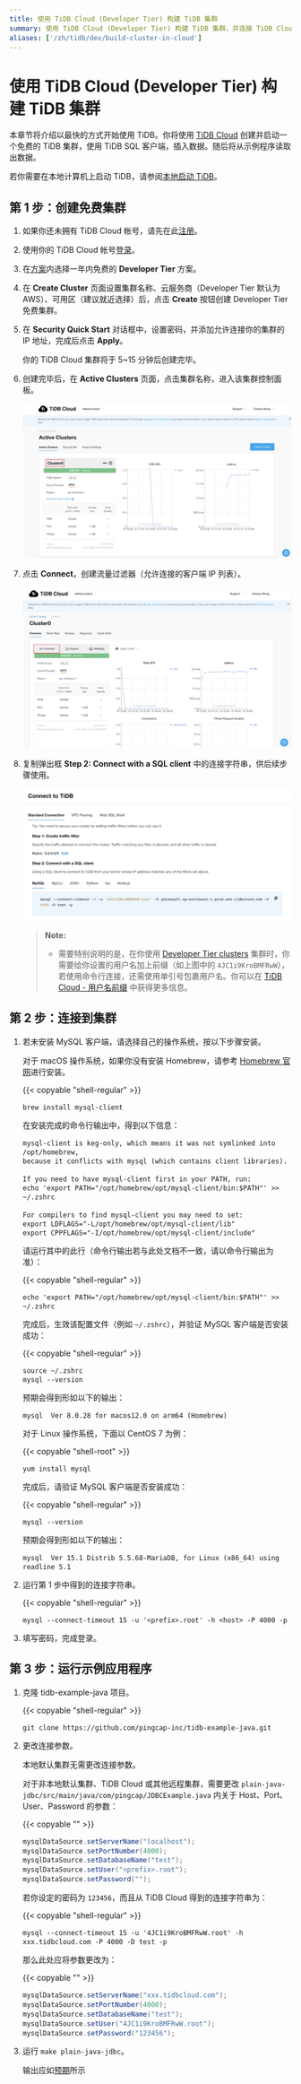 ```yaml
---
title: 使用 TiDB Cloud (Developer Tier) 构建 TiDB 集群
summary: 使用 TiDB Cloud (Developer Tier) 构建 TiDB 集群，并连接 TiDB Cloud 集群。
aliases: ['/zh/tidb/dev/build-cluster-in-cloud']
---
```


<!-- markdownlint-disable MD029 -->

# 使用 TiDB Cloud (Developer Tier) 构建 TiDB 集群

本章节将介绍以最快的方式开始使用 TiDB。你将使用 [TiDB Cloud](https://en.pingcap.com/tidb-cloud) 创建并启动一个免费的 TiDB 集群，使用 TiDB SQL 客户端，插入数据。随后将从示例程序读取出数据。

若你需要在本地计算机上启动 TiDB，请参阅[本地启动 TiDB](/quick-start-with-tidb.md)。

## 第 1 步：创建免费集群

1. 如果你还未拥有 TiDB Cloud 帐号，请先在此[注册](https://tidbcloud.com/free-trial)。
2. 使用你的 TiDB Cloud 帐号[登录](https://tidbcloud.com/)。
3. 在[方案](https://tidbcloud.com/console/plans)内选择一年内免费的 **Developer Tier** 方案。
4. 在 **Create Cluster** 页面设置集群名称、云服务商（Developer Tier 默认为 AWS）、可用区（建议就近选择）后，点击 **Create** 按钮创建 Developer Tier 免费集群。
5. 在 **Security Quick Start** 对话框中，设置密码，并添加允许连接你的集群的 IP 地址，完成后点击 **Apply**。
    
    你的 TiDB Cloud 集群将于 5~15 分钟后创建完毕。

6. 创建完毕后，在 **Active Clusters** 页面，点击集群名称，进入该集群控制面板。

    ![active clusters](/media/develop/active-clusters.jpg)

7. 点击 **Connect**，创建流量过滤器（允许连接的客户端 IP 列表）。

    ![connect](/media/develop/connect.jpg)

8. 复制弹出框 **Step 2: Connect with a SQL client** 中的连接字符串，供后续步骤使用。

    ![SQL string](/media/develop/sql-string.jpg)

    > **Note:**
    >
    > - 需要特别说明的是，在你使用 [Developer Tier clusters](/tidb-cloud/select-cluster-tier.md#developer-tier) 集群时，你需要给你设置的用户名加上前缀（如上图中的 `4JC1i9KroBMFRwW`），若使用命令行连接，还需使用单引号包裹用户名。你可以在 [TiDB Cloud - 用户名前缀](/tidb-cloud/select-cluster-tier.md#user-name-prefix) 中获得更多信息。

## 第 2 步：连接到集群

1. 若未安装 MySQL 客户端，请选择自己的操作系统，按以下步骤安装。

    <SimpleTab>

    <div label="macOS">

    对于 macOS 操作系统，如果你没有安装 Homebrew，请参考 [Homebrew 官网](https://brew.sh/index_zh-cn)进行安装。

    {{< copyable "shell-regular" >}}

    ```shell
    brew install mysql-client
    ```

    在安装完成的命令行输出中，得到以下信息：

    ```
    mysql-client is keg-only, which means it was not symlinked into /opt/homebrew,
    because it conflicts with mysql (which contains client libraries).

    If you need to have mysql-client first in your PATH, run:
    echo 'export PATH="/opt/homebrew/opt/mysql-client/bin:$PATH"' >> ~/.zshrc

    For compilers to find mysql-client you may need to set:
    export LDFLAGS="-L/opt/homebrew/opt/mysql-client/lib"
    export CPPFLAGS="-I/opt/homebrew/opt/mysql-client/include"
    ```

    请运行其中的此行（命令行输出若与此处文档不一致，请以命令行输出为准）：

    {{< copyable "shell-regular" >}}

    ```shell
    echo 'export PATH="/opt/homebrew/opt/mysql-client/bin:$PATH"' >> ~/.zshrc
    ```

    完成后，生效该配置文件（例如 `~/.zshrc`），并验证 MySQL 客户端是否安装成功：

    {{< copyable "shell-regular" >}}

    ```shell
    source ~/.zshrc
    mysql --version
    ```

    预期会得到形如以下的输出：

    ```
    mysql  Ver 8.0.28 for macos12.0 on arm64 (Homebrew)
    ```

    </div>

    <div label="Linux">

    对于 Linux 操作系统，下面以 CentOS 7 为例：

    {{< copyable "shell-root" >}}

    ```shell
    yum install mysql
    ```

    完成后，请验证 MySQL 客户端是否安装成功：

    {{< copyable "shell-regular" >}}

    ```shell
    mysql --version
    ```

    预期会得到形如以下的输出：

    ```
    mysql  Ver 15.1 Distrib 5.5.68-MariaDB, for Linux (x86_64) using readline 5.1
    ```

    </div>

    </SimpleTab>

2. 运行第 1 步中得到的连接字符串。

    {{< copyable "shell-regular" >}}

    ```shell
    mysql --connect-timeout 15 -u '<prefix>.root' -h <host> -P 4000 -p
    ```

3. 填写密码，完成登录。

## 第 3 步：运行示例应用程序

1. 克隆 tidb-example-java 项目。

    {{< copyable "shell-regular" >}}

    ```shell
    git clone https://github.com/pingcap-inc/tidb-example-java.git
    ```

2. 更改连接参数。

    <SimpleTab>

    <div label="本地默认集群">

    本地默认集群无需更改连接参数。

    </div>

    <div label="非本地默认集群、TiDB Cloud 或其他远程集群">

    对于非本地默认集群、TiDB Cloud 或其他远程集群，需要更改 `plain-java-jdbc/src/main/java/com/pingcap/JDBCExample.java` 内关于 Host、Port、User、Password 的参数：

    {{< copyable "" >}}

    ```java
    mysqlDataSource.setServerName("localhost");
    mysqlDataSource.setPortNumber(4000);
    mysqlDataSource.setDatabaseName("test");
    mysqlDataSource.setUser("<prefix>.root");
    mysqlDataSource.setPassword("");
    ```

    若你设定的密码为 `123456`，而且从 TiDB Cloud 得到的连接字符串为：

    {{< copyable "shell-regular" >}}

    ```shell
    mysql --connect-timeout 15 -u '4JC1i9KroBMFRwW.root' -h xxx.tidbcloud.com -P 4000 -D test -p
    ```

    那么此处应将参数更改为：

    {{< copyable "" >}}

    ```java
    mysqlDataSource.setServerName("xxx.tidbcloud.com");
    mysqlDataSource.setPortNumber(4000);
    mysqlDataSource.setDatabaseName("test");
    mysqlDataSource.setUser("4JC1i9KroBMFRwW.root");
    mysqlDataSource.setPassword("123456");
    ```

    </div>

    </SimpleTab>

3. 运行 `make plain-java-jdbc`。

    输出应如[预期](https://github.com/pingcap-inc/tidb-example-java/blob/main/Expected-Output.md#plain-java-jdbc)所示
